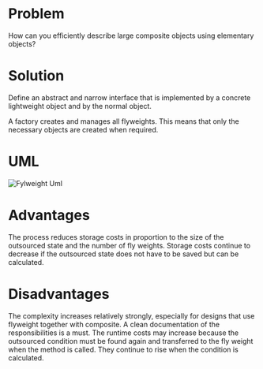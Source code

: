 ﻿# Problem
How can you efficiently describe large composite objects using elementary objects?

# Solution
Define an abstract and narrow interface that is implemented by a concrete lightweight object and by the normal object.

A factory creates and manages all flyweights. This means that only the necessary objects are created when required.

# UML
![Fylweight Uml](Flyweight_UML.png?raw=true "UML")

# Advantages
The process reduces storage costs in proportion to the size of the outsourced state and the number of fly weights. Storage costs continue to decrease if the outsourced state does not have to be saved but can be calculated.

# Disadvantages
The complexity increases relatively strongly, especially for designs that use flyweight together with composite. A clean documentation of the responsibilities is a must. The runtime costs may increase because the outsourced condition must be found again and transferred to the fly weight when the method is called. They continue to rise when the condition is calculated.